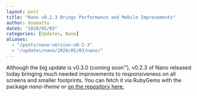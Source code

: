 ```yaml
---
layout: post
title: "Nano v0.2.3 Brings Performance and Mobile Improvements"
author: doamatto
dateS: "2020/05/03"
categories: [Updates, Nano]
aliases:
  - "/posts/nano-version-v0-2-3"
  - "/updates/nano/2020/05/03/nano/"
---
```


Although the big update is v0.3.0 (coming soon™), v0.2.3 of Nano released today bringing much needed improvements to responsiveness on all screens and smaller footprints. You can fetch it via RubyGems with the package *nano-theme* or [on the repository here.](https://github.com/doamatto/nano/releases/v0.2.3)
<!--more-->